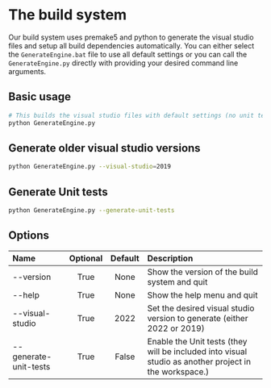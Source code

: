 # The build system

Our build system uses premake5 and python to generate the visual studio files and setup all build dependencies automatically. You can either select the `GenerateEngine.bat` file to use all default settings or you can call the `GenerateEngine.py` directly with providing your desired command line arguments.

## Basic usage

```sh
# This builds the visual studio files with default settings (no unit tests and visual studio version 2022)
python GenerateEngine.py
```

## Generate older visual studio versions

```sh
python GenerateEngine.py --visual-studio=2019
```

## Generate Unit tests

```sh
python GenerateEngine.py --generate-unit-tests
```

## Options

| Name        | Optional | Default | Description     |
| :---        |  :----:  | :----: |         :--- |
| --version              |   True  |  None  | Show the version of the build system and quit
| --help                 |   True  |  None  | Show the help menu and quit
| --visual-studio        |   True  |  2022  | Set the desired visual studio version to generate (either 2022 or 2019)
| --generate-unit-tests  |   True  |  False  | Enable the Unit tests (they will be included into visual studio as another project in the workspace.)


